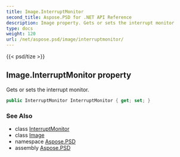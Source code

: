 ```yaml
---
title: Image.InterruptMonitor
second_title: Aspose.PSD for .NET API Reference
description: Image property. Gets or sets the interrupt monitor
type: docs
weight: 120
url: /net/aspose.psd/image/interruptmonitor/
---
```

{{< psd/tize >}}
## Image.InterruptMonitor property

Gets or sets the interrupt monitor.

```csharp
public InterruptMonitor InterruptMonitor { get; set; }
```

### See Also

* class [InterruptMonitor](../../../aspose.psd.multithreading/interruptmonitor/)
* class [Image](../)
* namespace [Aspose.PSD](../../image/)
* assembly [Aspose.PSD](../../../)


